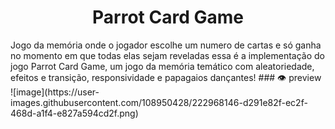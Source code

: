 <h1 align="center">Parrot Card Game</h1>
Jogo da memória onde o jogador escolhe um numero de cartas e só ganha no momento em que todas elas sejam reveladas
 essa é a implementação do jogo Parrot Card Game, um jogo da memória temático com aleatoriedade, efeitos e transição, responsividade e papagaios dançantes!
### 👁️ preview  
![image](https://user-images.githubusercontent.com/108950428/222968146-d291e82f-ec2f-468d-a1f4-e827a594cd2f.png)
